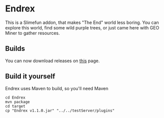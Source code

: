# Endrex
This is a Slimefun addon, that makes "The End" world less boring. You can explore this world, find some
wild purple trees, or just came here with GEO Miner to gather resources.

## Builds
You can now download releases on [this](https://github.com/nahkd123/Endrex/releases) page.

## Build it yourself
Endrex uses Maven to build, so you'll need Maven

```
cd Endrex
mvn package
cd target
cp "Endrex v1.1.0.jar" "../../testServer/plugins"
```
